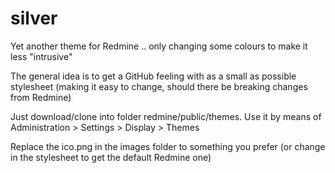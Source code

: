 # silver
Yet another theme for Redmine .. only changing some colours to make it less "intrusive"

The general idea is to get a GitHub feeling with as a small as possible stylesheet
(making it easy to change, should there be breaking changes from Redmine)

Just download/clone into folder redmine/public/themes. 
Use it by means of Administration > Settings > Display > Themes

Replace the ico.png in the images folder to something you prefer
(or change in the stylesheet to get the default Redmine one)
